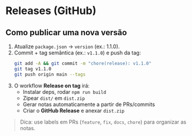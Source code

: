 # Releases (GitHub)

## Como publicar uma nova versão
1. Atualize `package.json` -> `version` (ex.: 1.1.0).
2. Commit + tag semântica (ex.: `v1.1.0`) e push da tag:
   ```bash
   git add -A && git commit -m "chore(release): v1.1.0"
   git tag v1.1.0
   git push origin main --tags
   ```
3. O workflow **Release on tag** irá:
   - Instalar deps, rodar `npm run build`
   - Zipear `dist/` em `dist.zip`
   - Gerar notas automaticamente a partir de PRs/commits
   - Criar o **GitHub Release** e anexar `dist.zip`

> Dica: use labels em PRs (`feature`, `fix`, `docs`, `chore`) para organizar as notas.
